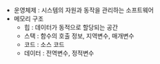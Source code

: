 - 운영체제 : 시스템의 자원과 동작을 관리하는 소프트웨어
- 메모리 구조
	- 힙 : 데이터가 동적으로 할당되는 공간
	- 스택 : 함수의 호출 정보, 지역변수, 매개변수
	- 코드 : 소스 코드
	- 데이터 : 전역변수, 정적변수